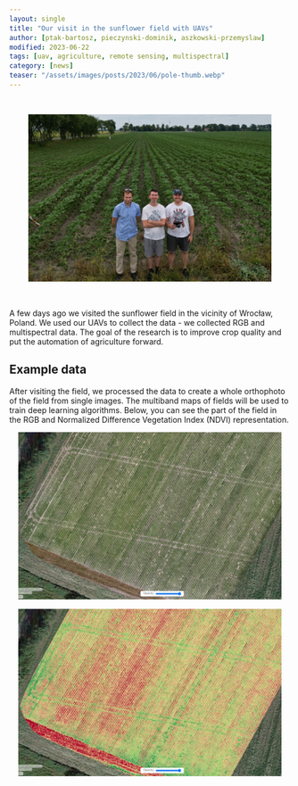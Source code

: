 ```yaml
---
layout: single
title: "Our visit in the sunflower field with UAVs"
author: [ptak-bartosz, pieczynski-dominik, aszkowski-przemyslaw]
modified: 2023-06-22
tags: [uav, agriculture, remote sensing, multispectral]
category: [news]
teaser: "/assets/images/posts/2023/06/pole-thumb.webp"
---
```

<BR>

<p align="center">
    <img src="/assets/images/posts/2023/06/pole.webp" height="300px" />
</p>

<BR>

A few days ago we visited the sunflower field in the vicinity of Wrocław, Poland. We used our UAVs to collect the data - we collected RGB and multispectral data. The goal of the research is to improve crop quality and put the automation of agriculture forward.

## Example data

After visiting the field, we processed the data to create a whole orthophoto of the field from single images. The multiband maps of fields will be used to train deep learning algorithms. Below, you can see the part of the field in the RGB and Normalized Difference Vegetation Index (NDVI) representation.

<p align="center">
    <img src="/assets/images/posts/2023/06/pole-rgb.webp" height="300px" />
</p>

<p align="center">
    <img src="/assets/images/posts/2023/06/pole-ndvi.webp" height="300px" />
</p>
